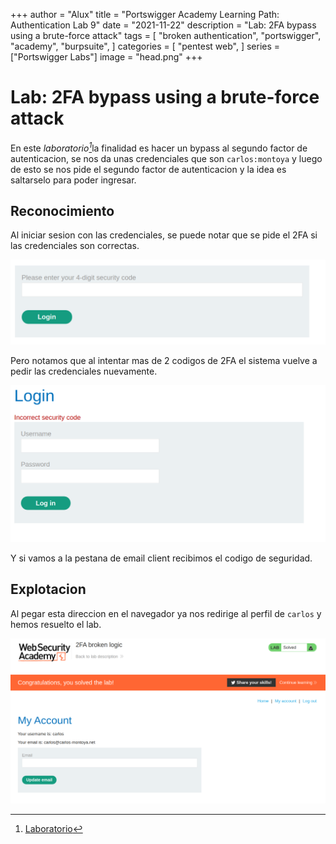+++
author = "Alux"
title = "Portswigger Academy Learning Path: Authentication Lab 9"
date = "2021-11-22"
description = "Lab: 2FA bypass using a brute-force attack"
tags = [
    "broken authentication",
    "portswigger",
    "academy",
    "burpsuite",
]
categories = [
    "pentest web",
]
series = ["Portswigger Labs"]
image = "head.png"
+++

# Lab: 2FA bypass using a brute-force attack

En este <cite>laboratorio[^1]</cite>la finalidad es hacer un bypass al segundo factor de autenticacion, se nos da unas credenciales que son `carlos:montoya` y luego de esto se nos pide el segundo factor de autenticacion y la idea es saltarselo para poder ingresar.

## Reconocimiento

Al iniciar sesion con las credenciales, se puede notar que se pide el 2FA si las credenciales son correctas.

![2FA en el inicio de sesion](login.png)

Pero notamos que al intentar mas de 2 codigos de 2FA el sistema vuelve a pedir las credenciales nuevamente.

![Inicio de sesion continuo al 2 intentos erroneos](login2.png)

Y si vamos a la pestana de email client recibimos el codigo de seguridad.

## Explotacion



Al pegar esta direccion en el navegador ya nos redirige al perfil de `carlos` y hemos resuelto el lab.

![Laboratorio resuelto](resuelto.png)

[^1]: [Laboratorio](https://portswigger.net/web-security/authentication/multi-factor/lab-2fa-bypass-using-a-brute-force-attack)